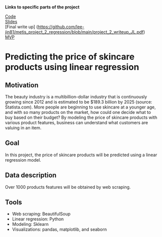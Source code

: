 
**Links to specific parts of the project**

[Code](https://github.com/lee-jin81/metis_project_2_regression/tree/main/code) <br>
[Slides](https://github.com/lee-jin81/metis_project_2_regression/blob/main/project_2_regression_JL.pdf) <br>
[Final write up] (https://github.com/lee-jin81/metis_project_2_regression/blob/main/project_2_writeup_JL.pdf) <br>
[MVP](https://github.com/lee-jin81/metis_project_2_regression/tree/main/mvp) <br>

# Predicting the price of skincare products using linear regression
## Motivation
The beauty industry is a multibillion-dollar industry that is continuously growing since 2012 and is estimated to be $189.3 billion by 2025 (source: Statista.com). More people are beginning to use skincare at a younger age, and with so many products on the market, how could one decide what to buy based on their budget? By modeling the price of skincare products with various product features, business can understand what customers are valuing in an item. 

## Goal
In this project, the price of skincare products will be predicted using a linear regression model.  

## Data description
Over 1000 products features will be obtained by web scraping. 

## Tools
* Web scraping: BeautifulSoup 
* Linear regression: Python
* Modeling: Sklearn
* Visualizations: pandas, matplotlib, and seaborn

